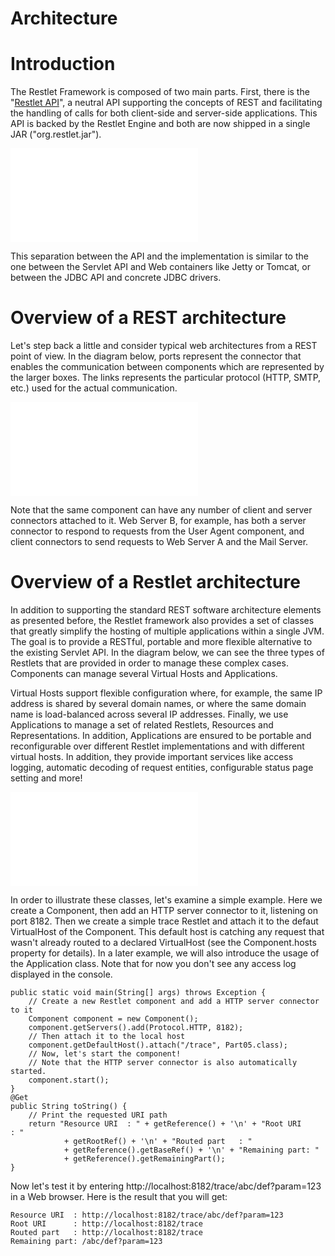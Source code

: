 Architecture
============

Introduction
============

The Restlet Framework is composed of two main parts. First, there is the
"[Restlet
API](http://restlet.org/learn/javadocs/2.0/api/)",
a neutral API supporting the concepts of REST and facilitating the
handling of calls for both client-side and server-side applications.
This API is backed by the Restlet Engine and both are now shipped in a
single JAR ("org.restlet.jar").

![](Architecture-378_files/data.html)

This separation between the API and the implementation is similar to the
one between the Servlet API and Web containers like Jetty or Tomcat, or
between the JDBC API and concrete JDBC drivers.

Overview of a REST architecture
===============================

Let's step back a little and consider typical web architectures from a
REST point of view. In the diagram below, ports represent the connector
that enables the communication between components which are represented
by the larger boxes. The links represents the particular protocol (HTTP,
SMTP, etc.) used for the actual communication.

![](Architecture-378_files/data_002.html)

Note that the same component can have any number of client and server
connectors attached to it. Web Server B, for example, has both a server
connector to respond to requests from the User Agent component, and
client connectors to send requests to Web Server A and the Mail Server.

Overview of a Restlet architecture
==================================

In addition to supporting the standard REST software architecture
elements as presented before, the Restlet framework also provides a set
of classes that greatly simplify the hosting of multiple applications
within a single JVM. The goal is to provide a RESTful, portable and more
flexible alternative to the existing Servlet API. In the diagram below,
we can see the three types of Restlets that are provided in order to
manage these complex cases. Components can manage several Virtual Hosts
and Applications.

Virtual Hosts support flexible configuration where, for example, the
same IP address is shared by several domain names, or where the same
domain name is load-balanced across several IP addresses. Finally, we
use Applications to manage a set of related Restlets, Resources and
Representations. In addition, Applications are ensured to be portable
and reconfigurable over different Restlet implementations and with
different virtual hosts. In addition, they provide important services
like access logging, automatic decoding of request entities,
configurable status page setting and more!

![](Architecture-378_files/data_003.html)

In order to illustrate these classes, let's examine a simple example.
Here we create a Component, then add an HTTP server connector to it,
listening on port 8182. Then we create a simple trace Restlet and attach
it to the defaut VirtualHost of the Component. This default host is
catching any request that wasn't already routed to a declared
VirtualHost (see the Component.hosts property for details). In a later
example, we will also introduce the usage of the Application class. Note
that for now you don't see any access log displayed in the console. 

    public static void main(String[] args) throws Exception {
        // Create a new Restlet component and add a HTTP server connector to it 
        Component component = new Component();  
        component.getServers().add(Protocol.HTTP, 8182);  
        // Then attach it to the local host 
        component.getDefaultHost().attach("/trace", Part05.class);  
        // Now, let's start the component! 
        // Note that the HTTP server connector is also automatically started. 
        component.start();  
    }  
    @Get 
    public String toString() {  
        // Print the requested URI path 
        return "Resource URI  : " + getReference() + '\n' + "Root URI      : " 
                + getRootRef() + '\n' + "Routed part   : " 
                + getReference().getBaseRef() + '\n' + "Remaining part: " 
                + getReference().getRemainingPart();  
    }

Now let's test it by entering
http://localhost:8182/trace/abc/def?param=123 in a Web browser. Here is
the result that you will get:

    Resource URI  : http://localhost:8182/trace/abc/def?param=123
    Root URI      : http://localhost:8182/trace
    Routed part   : http://localhost:8182/trace
    Remaining part: /abc/def?param=123

